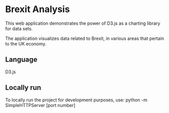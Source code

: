 # Brexit Analysis

This web application demonstrates the power of D3.js as a charting library for data sets. 

The application visualizes data related to Brexit, in various areas that pertain to the UK economy. 

## Language
D3.js

## Locally run

To locally run the project for development purposes, use:
python -m SimpleHTTPServer [port number]  
